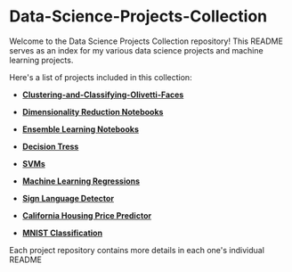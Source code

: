 # Data-Science-Projects-Collection

Welcome to the Data Science Projects Collection repository! This README serves as an index for my various data science projects and machine learning projects.

Here's a list of projects included in this collection:

* **[Clustering-and-Classifying-Olivetti-Faces](https://github.com/Zane-dev16/Clustering-and-Classifying-Olivetti-Faces)**

* **[Dimensionality Reduction Notebooks](https://github.com/Zane-dev16/Dimensionality-Reduction-Notebooks)**

* **[Ensemble Learning Notebooks](https://github.com/Zane-dev16/Ensemble-Learning-Notebooks)**

* **[Decision Tress](https://github.com/Zane-dev16/Decision-Trees)**

* **[SVMs](https://github.com/Zane-dev16/Support-Vector-Machines)**

* **[Machine Learning Regressions](https://github.com/Zane-dev16/ML-Regression-Notebooks)**

* **[Sign Language Detector](https://github.com/Zane-dev16/Sign-Language-Detector)**

* **[California Housing Price Predictor](https://github.com/Zane-dev16/California-Housing-ML)**

* **[MNIST Classification](https://github.com/Zane-dev16/Classifying-the-MNIST)**

Each project repository contains more details in each one's individual README
